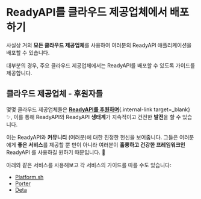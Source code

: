 # ReadyAPI를 클라우드 제공업체에서 배포하기

사실상 거의 **모든 클라우드 제공업체**를 사용하여 여러분의 ReadyAPI 애플리케이션을 배포할 수 있습니다.

대부분의 경우, 주요 클라우드 제공업체에서는 ReadyAPI를 배포할 수 있도록 가이드를 제공합니다.

## 클라우드 제공업체 - 후원자들

몇몇 클라우드 제공업체들은 [**ReadyAPI를 후원하며**](../help-readyapi.md#sponsor-the-author){.internal-link target=_blank} ✨, 이를 통해 ReadyAPI와 ReadyAPI **생태계**가 지속적이고 건전한 **발전**을 할 수 있습니다.

이는 ReadyAPI와 **커뮤니티** (여러분)에 대한 진정한 헌신을 보여줍니다. 그들은 여러분에게 **좋은 서비스**를 제공할 뿐 만이 아니라 여러분이 **훌륭하고 건강한 프레임워크인** ReadyAPI 를 사용하길 원하기 때문입니다. 🙇

아래와 같은 서비스를 사용해보고 각 서비스의 가이드를 따를 수도 있습니다:

* <a href="https://docs.platform.sh/languages/python.html?utm_source=readyapi-signup&utm_medium=banner&utm_campaign=ReadyAPI-signup-June-2023" class="external-link" target="_blank">Platform.sh</a>
* <a href="https://docs.porter.run/language-specific-guides/readyapi" class="external-link" target="_blank">Porter</a>
* <a href="https://www.deta.sh/?ref=readyapi" class="external-link" target="_blank">Deta</a>
